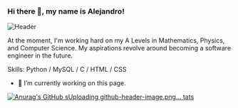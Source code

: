 ### Hi there 👋, my name is Alejandro!
![Header](https://github.com/3NJDGZ/3NJDGZ/assets/87236751/8d481e45-da1c-40ce-b360-36b5fcd9e904)


At the moment, I'm working hard on my A Levels in Mathematics, Physics, and Computer Science. My aspirations revolve around becoming a software engineer in the future.

Skills: Python / MySQL / C / HTML / CSS

- 🔭 I’m currently working on this page. 

[![Anurag's GitHub s![Uploading github-header-image.png…]()
tats](https://github-readme-stats.vercel.app/api?username=3NJDGZ)](https://github.com/anuraghazra/github-readme-stats)
